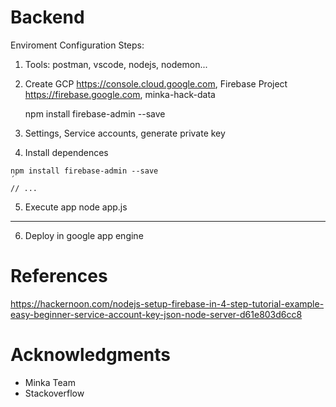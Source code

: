 # Backend

Enviroment Configuration Steps:

1. Tools: postman, vscode, nodejs, nodemon...
2. Create GCP https://console.cloud.google.com, Firebase Project https://firebase.google.com, 
    minka-hack-data
	
	npm install firebase-admin --save
	
3. Settings, Service accounts, generate private key
4. Install dependences

```
npm install firebase-admin --save
´
// ...
```

5. Execute app
node app.js

---

6. Deploy in google app engine

# References

https://hackernoon.com/nodejs-setup-firebase-in-4-step-tutorial-example-easy-beginner-service-account-key-json-node-server-d61e803d6cc8

# Acknowledgments

* Minka Team
* Stackoverflow